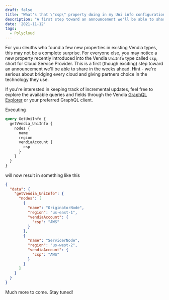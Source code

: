 ```yaml
---
draft: false
title: "What's that \"csp\" property doing in my Uni info configuration?"
description: "A first step toward an announcement we'll be able to share in the weeks ahead"
date: '2021-11-12'
tags:
  - Polycloud
---
```


For you sleuths who found a few new properties in existing Vendia types, this may not be a complete surprise.  For everyone else, you may notice a new property recently introduced into the Vendia `UniInfo` type called `csp`, short for Cloud Service Provider.  This is a first (though exciting) step toward an announcement we'll be able to share in the weeks ahead.  Hint - we're serious about bridging every cloud and giving partners choice in the technology they use.

If you're interested in keeping track of incremental updates, feel free to explore the available queries and fields through the Vendia [GraphQL Explorer](https://share.vendia.net/) or your preferred GraphQL client.

Executing

```graphql
query GetUniInfo {
  getVendia_UniInfo {
    nodes {
      name
      region
      vendiaAccount {
        csp
      }
    }
  }
}
```

will now result in something like this

```json
{
  "data": {
    "getVendia_UniInfo": {
      "nodes": [
        {
          "name": "OriginatorNode",
          "region": "us-east-1",
          "vendiaAccount": {
            "csp": "AWS"
          }
        },
        {
          "name": "ServicerNode",
          "region": "us-west-2",
          "vendiaAccount": {
            "csp": "AWS"
          }
        }
      ]
    }
  }
}
```

Much more to come.  Stay tuned!
